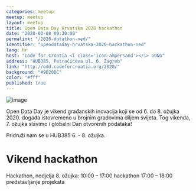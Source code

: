 ```yaml
---
categories: meetup
meetup: meetup
layout: meetup
title: Open Data Day Hrvatska 2020 hackathon
date: "2020-03-08 09:30:00"
permalink: "/2020-datathon-ned/"
identifier: "opendataday-hrvatska-2020-hackathon-ned"
lang: hr
host: "Code for Croatia <i class='icon-ampersand'></i> GONG"
address: "HUB385, Petračićeva ul. 6, Zagreb"
link: "http://odd.codeforcroatia.org/2020/"
background: "#9B20DC"
color: "#fff"
published: true
---
```


![image](https://odd.codeforcroatia.org/2019/img/logos/ODD_official_logo.png)

Open Data Day je vikend građanskih inovacija koji se od 6. do 8. ožujka 2020. događa istovremeno u brojnim gradovima diljem svijeta. Tog vikenda, 7. ožujka slavimo i globalni Dan otvorenih podataka!

Pridruži nam se u HUB385 6. - 8. ožujka.

# Vikend hackathon

Hackathon, nedjelja 8. ožujka:
10:00 – 17:00 hackathon
17:00 – 18:00 predstavljanje projekata
